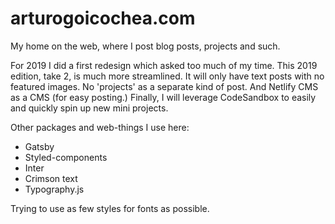 # arturogoicochea.com

My home on the web, where I post blog posts, projects and such.

For 2019 I did a first redesign which asked too much of my time. This 2019 edition, take 2, is much more streamlined. It will only have text posts with no featured images. No 'projects' as a separate kind of post. And Netlify CMS as a CMS (for easy posting.) Finally, I will leverage CodeSandbox to easily and quickly spin up new mini projects.

Other packages and web-things I use here:

- Gatsby
- Styled-components
- Inter
- Crimson text
- Typography.js

Trying to use as few styles for fonts as possible.
